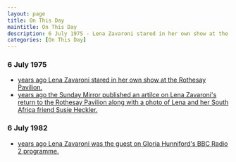 ```yaml
---
layout: page
title: On This Day
maintitle: On This Day
description: 6 July 1975 - Lena Zavaroni stared in her own show at the Rothesay Pavilion also on the same day the Sunday Mirror published an artilce on Lena Zavaroni's return to the Rothesay Pavilion along with a photo of Lena and her South Africa friend Susie Heckler.
categories: [On This Day]
---
```


### 6 July 1975
* [<span id="age1"></span> years ago Lena Zavaroni stared in her own show at the Rothesay Pavilion.](/theatre/the%20lena%20zavaroni%20show/1975/07/06/the-lena-zavaroni-show.html)
* [<span id="age2"></span> years ago the Sunday Mirror published an artilce on Lena Zavaroni's return to the Rothesay Pavilion along with a photo of Lena and her South Africa friend Susie Heckler.](/newspapers/1975/07/06/the-sunday-mirror.html)

### 6 July 1982
* [<span id="age3"></span> years ago Lena Zavaroni was the guest on Gloria Hunniford's BBC Radio 2 programme.](/bbc%20radio%202/1982/07/06/gloria-hunniford.html)

<!-- Script for calculating number of years ago -->
<script>
var dob = '19750706';
var year = Number(dob.substr(0, 4));
var month = Number(dob.substr(4, 2)) - 1;
var day = Number(dob.substr(6, 2));
var today = new Date();
var age1 = today.getFullYear() - year;
if (today.getMonth() < month || (today.getMonth() == month && today.getDate() < day)) {
age1--;
}
document.getElementById("age1").innerHTML=age1;

var dob = '19750706';
var year = Number(dob.substr(0, 4));
var month = Number(dob.substr(4, 2)) - 1;
var day = Number(dob.substr(6, 2));
var today = new Date();
var age2 = today.getFullYear() - year;
if (today.getMonth() < month || (today.getMonth() == month && today.getDate() < day)) {
age2--;
}
document.getElementById("age2").innerHTML=age2;

var dob = '19820706';
var year = Number(dob.substr(0, 4));
var month = Number(dob.substr(4, 2)) - 1;
var day = Number(dob.substr(6, 2));
var today = new Date();
var age3 = today.getFullYear() - year;
if (today.getMonth() < month || (today.getMonth() == month && today.getDate() < day)) {
age3--;
}
document.getElementById("age3").innerHTML=age3;
</script>


